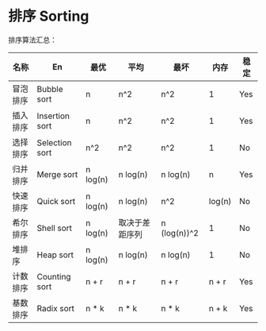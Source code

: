 # 排序 Sorting

排序算法汇总：

| 名称     | En             | 最优     | 平均           | 最坏         | 内存   | 稳定 |
| -------- | -------------- | -------- | -------------- | ------------ | ------ | ---- |
| 冒泡排序 | Bubble sort    | n        | n^2            | n^2          | 1      | Yes  |
| 插入排序 | Insertion sort | n        | n^2            | n^2          | 1      | Yes  |
| 选择排序 | Selection sort | n^2      | n^2            | n^2          | 1      | No   |
| 归并排序 | Merge sort     | n log(n) | n log(n)       | n log(n)     | n      | Yes  |
| 快速排序 | Quick sort     | n log(n) | n log(n)       | n^2          | log(n) | No   |
| 希尔排序 | Shell sort     | n log(n) | 取决于差距序列 | n (log(n))^2 | 1      | No   |
| 堆排序   | Heap sort      | n log(n) | n log(n)       | n log(n)     | 1      | No   |
| 计数排序 | Counting sort  | n + r    | n + r          | n + r        | n + r  | Yes  |
| 基数排序 | Radix sort     | n * k    | n * k          | n * k        | n + k  | Yes  |
